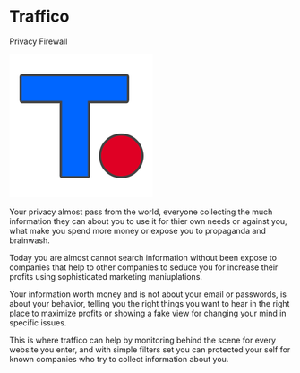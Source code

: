 # Traffico
Privacy Firewall

![alt text](https://raw.githubusercontent.com/proxytype/Traffico/master/assets/logo-256.png)

Your privacy almost pass from the world, everyone collecting the much information they can about you to use it for thier own needs or against you, what make you spend more money or expose you to propaganda and brainwash.

Today you are almost cannot search information without been expose to companies that help to other companies to seduce you for increase their profits using sophisticated marketing maniuplations.

Your information worth money and is not about your email or passwords, is about your behavior, telling you the right things you want to hear in the right place to maximize profits or showing a fake view for changing your mind in specific issues.

This is where traffico can help by monitoring behind the scene for every website you enter, and with simple filters set you can protected your self for known companies who try to collect information about you.
